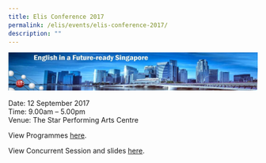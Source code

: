 ```yaml
---
title: Elis Conference 2017
permalink: /elis/events/elis-conference-2017/
description: ""
---
```

![](/images/narrow_skyline.jpg)

Date: 12 September 2017  
Time: 9.00am – 5.00pm  
Venue: The Star Performing Arts Centre

View Programmes [here](/elis/events/elis-conference-2017/elis-conference-2017-programmes).

View Concurrent Session and slides [here](/elis/events/elis-conference-2017/elis-conference-2017-concurrent-sessions).